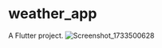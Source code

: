 # weather_app

A Flutter project.
![Screenshot_1733500628](https://github.com/user-attachments/assets/1d587cd4-47f2-4c34-a095-260d3ac10e8d)
